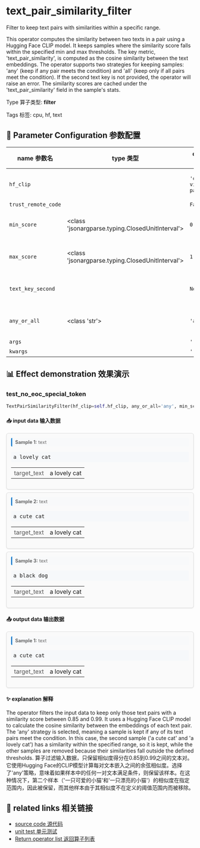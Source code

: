 # text_pair_similarity_filter

Filter to keep text pairs with similarities within a specific range.

This operator computes the similarity between two texts in a pair using a Hugging Face
CLIP model. It keeps samples where the similarity score falls within the specified min
and max thresholds. The key metric, 'text_pair_similarity', is computed as the cosine
similarity between the text embeddings. The operator supports two strategies for keeping
samples: 'any' (keep if any pair meets the condition) and 'all' (keep only if all pairs
meet the condition). If the second text key is not provided, the operator will raise an
error. The similarity scores are cached under the 'text_pair_similarity' field in the
sample's stats.

Type 算子类型: **filter**

Tags 标签: cpu, hf, text

## 🔧 Parameter Configuration 参数配置
| name 参数名 | type 类型 | default 默认值 | desc 说明 |
|--------|------|--------|------|
| `hf_clip` |  | `'openai/clip-vit-base-patch32'` | clip model name on huggingface to compute |
| `trust_remote_code` |  | `False` |  |
| `min_score` | <class 'jsonargparse.typing.ClosedUnitInterval'> | `0.1` | The min similarity to keep samples. |
| `max_score` | <class 'jsonargparse.typing.ClosedUnitInterval'> | `1.0` | The max similarity to keep samples. |
| `text_key_second` |  | `None` | used to store the other sentence |
| `any_or_all` | <class 'str'> | `'any'` | keep this sample with 'any' or 'all' strategy of |
| `args` |  | `''` | extra args |
| `kwargs` |  | `''` | extra args |

## 📊 Effect demonstration 效果演示
### test_no_eoc_special_token
```python
TextPairSimilarityFilter(hf_clip=self.hf_clip, any_or_all='any', min_score=0.85, max_score=0.99, text_key_second=self.text_key_second)
```

#### 📥 input data 输入数据
<div class="sample-card" style="border:1px solid #ddd; padding:12px; margin:8px 0; border-radius:6px; background:#fafafa; box-shadow:0 1px 3px rgba(0,0,0,0.1);"><div class="sample-header" style="background:#f8f9fa; padding:4px 8px; margin-bottom:6px; border-radius:3px; font-size:0.9em; color:#666; border-left:3px solid #007acc;"><strong>Sample 1:</strong> text</div><pre style="padding:6px; background:#f6f8fa; border-radius:4px; overflow-x:auto; white-space:pre; word-wrap:normal;">a lovely cat</pre><div class='meta' style='margin-top:6px;'><table style='border-collapse:collapse; margin-top:6px;'><tr><td style='padding:4px 8px; color:#555; white-space:nowrap;'>target_text</td><td style='padding:4px 8px;'>a lovely cat</td></tr></table></div></div><div class="sample-card" style="border:1px solid #ddd; padding:12px; margin:8px 0; border-radius:6px; background:#fafafa; box-shadow:0 1px 3px rgba(0,0,0,0.1);"><div class="sample-header" style="background:#f8f9fa; padding:4px 8px; margin-bottom:6px; border-radius:3px; font-size:0.9em; color:#666; border-left:3px solid #007acc;"><strong>Sample 2:</strong> text</div><pre style="padding:6px; background:#f6f8fa; border-radius:4px; overflow-x:auto; white-space:pre; word-wrap:normal;">a cute cat</pre><div class='meta' style='margin-top:6px;'><table style='border-collapse:collapse; margin-top:6px;'><tr><td style='padding:4px 8px; color:#555; white-space:nowrap;'>target_text</td><td style='padding:4px 8px;'>a lovely cat</td></tr></table></div></div><div class="sample-card" style="border:1px solid #ddd; padding:12px; margin:8px 0; border-radius:6px; background:#fafafa; box-shadow:0 1px 3px rgba(0,0,0,0.1);"><div class="sample-header" style="background:#f8f9fa; padding:4px 8px; margin-bottom:6px; border-radius:3px; font-size:0.9em; color:#666; border-left:3px solid #007acc;"><strong>Sample 3:</strong> text</div><pre style="padding:6px; background:#f6f8fa; border-radius:4px; overflow-x:auto; white-space:pre; word-wrap:normal;">a black dog</pre><div class='meta' style='margin-top:6px;'><table style='border-collapse:collapse; margin-top:6px;'><tr><td style='padding:4px 8px; color:#555; white-space:nowrap;'>target_text</td><td style='padding:4px 8px;'>a lovely cat</td></tr></table></div></div>

#### 📤 output data 输出数据
<div class="sample-card" style="border:1px solid #ddd; padding:12px; margin:8px 0; border-radius:6px; background:#fafafa; box-shadow:0 1px 3px rgba(0,0,0,0.1);"><div class="sample-header" style="background:#f8f9fa; padding:4px 8px; margin-bottom:6px; border-radius:3px; font-size:0.9em; color:#666; border-left:3px solid #007acc;"><strong>Sample 1:</strong> text</div><pre style="padding:6px; background:#f6f8fa; border-radius:4px; overflow-x:auto; white-space:pre; word-wrap:normal;">a cute cat</pre><div class='meta' style='margin-top:6px;'><table style='border-collapse:collapse; margin-top:6px;'><tr><td style='padding:4px 8px; color:#555; white-space:nowrap;'>target_text</td><td style='padding:4px 8px;'>a lovely cat</td></tr></table></div></div>

#### ✨ explanation 解释
The operator filters the input data to keep only those text pairs with a similarity score between 0.85 and 0.99. It uses a Hugging Face CLIP model to calculate the cosine similarity between the embeddings of each text pair. The 'any' strategy is selected, meaning a sample is kept if any of its text pairs meet the condition. In this case, the second sample ('a cute cat' and 'a lovely cat') has a similarity within the specified range, so it is kept, while the other samples are removed because their similarities fall outside the defined thresholds.
算子过滤输入数据，只保留相似度得分在0.85到0.99之间的文本对。它使用Hugging Face的CLIP模型计算每对文本嵌入之间的余弦相似度。选择了'any'策略，意味着如果样本中的任何一对文本满足条件，则保留该样本。在这种情况下，第二个样本（'一只可爱的小猫'和'一只漂亮的小猫'）的相似度在指定范围内，因此被保留，而其他样本由于其相似度不在定义的阈值范围内而被移除。


## 🔗 related links 相关链接
- [source code 源代码](../../../data_juicer/ops/filter/text_pair_similarity_filter.py)
- [unit test 单元测试](../../../tests/ops/filter/test_text_pair_similarity_filter.py)
- [Return operator list 返回算子列表](../../Operators.md)